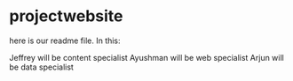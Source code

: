 # projectwebsite

here is our readme file. In this:

Jeffrey will be content specialist
Ayushman will be web specialist
Arjun will be data specialist

